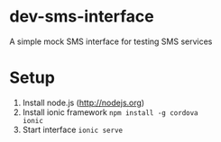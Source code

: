 dev-sms-interface
=================

A simple mock SMS interface for testing SMS services

Setup
=====

1. Install node.js (http://nodejs.org)
2. Install ionic framework <code>npm install -g cordova ionic</code>
3. Start interface <code>ionic serve</code>
